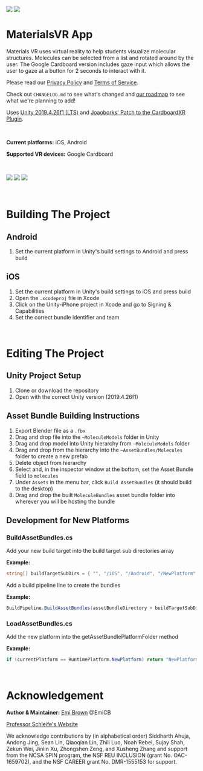 ![](https://img.shields.io/badge/release-v1.2.0-blue)
![](https://img.shields.io/badge/maintained-yes-green)

# MaterialsVR App
Materials VR uses virtual reality to help students visualize molecular structures. Molecules can be selected from a list and rotated around by the user. The Google Cardboard version includes gaze input which allows the user to gaze at a button for 2 seconds to interact with it.

Please read our [Privacy Policy](https://www.uillinois.edu/cms/One.aspx?portalId=1324&pageId=1465359) and [Terms of Service](https://www.uillinois.edu/cms/One.aspx?portalId=1324&pageId=1465360).

Check out `CHANGELOG.md` to see what's changed and [our roadmap](https://github.com/EmiCB/MoleculesVRApp/projects/2) to see what we're planning to add!

Uses [Unity 2019.4.26f1 (LTS)](https://unity.com/) and [Joaoborks' Patch to the CardboardXR Plugin](https://github.com/joaoborks/cardboard-xr-plugin/tree/feature/xr_interaction).

&nbsp;

**Current platforms:** iOS, Android

**Supported VR devices:** Google Cardboard

&nbsp;

[![](https://img.shields.io/badge/-Download_On_PlayStore-default)]((https://play.google.com/store/apps/details?id=com.unity3d.MoleculesVRAndroidTest))
[![](https://img.shields.io/badge/-Download_On_AppStore-blue)](())
[![](https://img.shields.io/badge/-PC_Version_GitHub-orange)](https://github.com/aschleife/MaterialsVR)

&nbsp;

# Building The Project
## Android
1. Set the current platform in Unity's build settings to Android and press build

## iOS
1. Set the current platform in Unity's build settings to iOS and press build
2. Open the `.xcodeproj` file in Xcode
3. Click on the Unity-iPhone project in Xcode and go to Signing & Capabilities
4. Set the correct bundle identifier and team

&nbsp;

# Editing The Project
## Unity Project Setup
1. Clone or download the repository
2. Open with the correct Unity version (2019.4.26f1)

## Asset Bundle Building Instructions
1. Export Blender file as a `.fbx`
2. Drag and drop file into the `~MoleculeModels` folder in Unity 
3. Drag and drop model into Unity hierarchy from `~MoleculeModels` folder
4. Drag and drop from the hierarchy into the `~AssetBundles/Molecules` folder to create a new prefab
5. Delete object from hierarchy
6. Select and, in the inspector window at the bottom, set the Asset Bundle field to `molecules`
7. Under `Assets` in the menu bar, click `Build AssetBundles` (it should build to the desktop)
8. Drag and drop the built `MoleculeBundles` asset bundle folder into wherever you will be hosting the bundle

## Development for New Platforms
### BuildAssetBundles.cs
Add your new build target into the build target sub directories array

**Example:**
```csharp
string[] buildTargetSubDirs = { "", "/iOS", "/Android", "/NewPlatform" };
```

Add a build pipeline line to create the bundles

**Example:**
```csharp
BuildPipeline.BuildAssetBundles(assetBundleDirectory + buildTargetSubDirs[3], BuildAssetBundleOptions.None, BuildTarget.NewPlatform);
```

### LoadAssetBundles.cs
Add the new platform into the getAssetBundlePlatformFolder method

**Example:**
```csharp
if (currentPlatform == RuntimePlatform.NewPlatform) return "NewPlatform";
```

&nbsp;

# Acknowledgement
**Author & Maintainer:** [Emi Brown](https://emicb.com/) @EmiCB

[Professor Schleife's Website](http://schleife.matse.illinois.edu/)

We acknowledge contributions by (in alphabetical order) Siddharth Ahuja, Andong Jing, Sean Lin, Qiaoqian Lin,  Zhili Luo, Noah Rebei, Sujay Shah, Zekun Wei, Jinlin Xu, Zhongshen Zeng, and Xusheng Zhang and support from the NCSA SPIN program, the NSF REU INCLUSION (grant No. OAC-1659702), and the NSF CAREER grant No. DMR-1555153 for support.